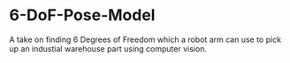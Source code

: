 # 6-DoF-Pose-Model
A take on finding 6 Degrees of Freedom which a robot arm can use to pick up an industial warehouse part using computer vision.
